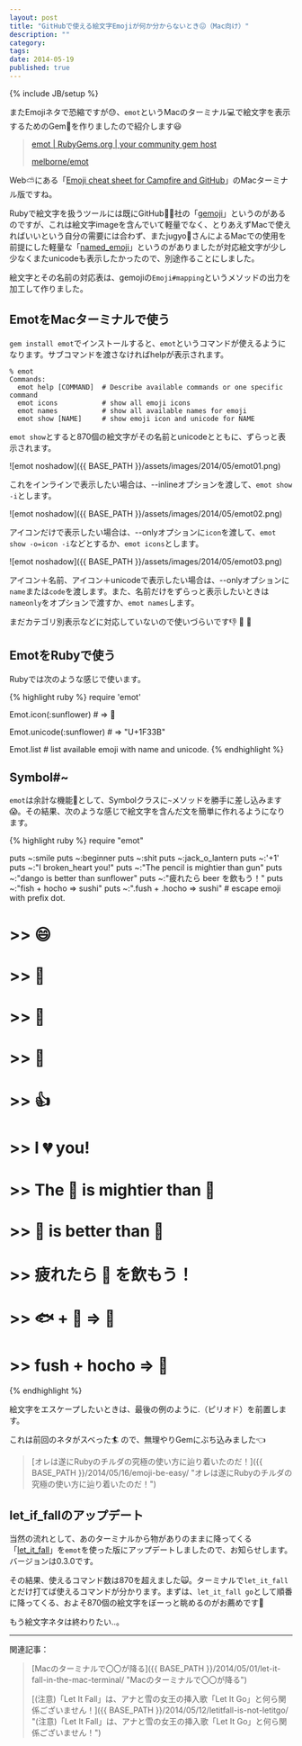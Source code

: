 ```yaml
---
layout: post
title: "GitHubで使える絵文字Emojiが何か分からないとき😖（Mac向け）"
description: ""
category: 
tags: 
date: 2014-05-19
published: true
---
```

{% include JB/setup %}

またEmojiネタで恐縮ですが😓、`emot`というMacのターミナル💻で絵文字を表示するためのGem💎を作りましたので紹介します😃

> [emot \| RubyGems.org \| your community gem host](https://rubygems.org/gems/emot "emot")
> 
> [melborne/emot](https://github.com/melborne/emot "melborne/emot")

Web⛅️にある「[Emoji cheat sheet for Campfire and GitHub](http://www.emoji-cheat-sheet.com/ "Emoji cheat sheet for Campfire and GitHub")」のMacターミナル版ですね。

Rubyで絵文字を扱うツールには既にGitHub🐙🐱社の「[gemoji](https://github.com/github/gemoji "github/gemoji")」というのがあるのですが、これは絵文字imageを含んでいて軽量でなく、とりあえずMacで使えればいいという自分の需要には合わず、またjugyo👶さんによるMacでの使用を前提にした軽量な「[named_emoji](https://github.com/jugyo/named_emoji "jugyo/named_emoji")」というのがありましたが対応絵文字が少し少なくまたunicodeも表示したかったので、別途作ることにしました。

絵文字とその名前の対応表は、gemojiの`Emoji#mapping`というメソッドの出力を加工して作りました。
   
## EmotをMacターミナルで使う

`gem install emot`でインストールすると、`emot`というコマンドが使えるようになります。サブコマンドを渡さなければhelpが表示されます。

    % emot                
    Commands:
      emot help [COMMAND]  # Describe available commands or one specific command
      emot icons           # show all emoji icons
      emot names           # show all available names for emoji
      emot show [NAME]     # show emoji icon and unicode for NAME

`emot show`とすると870個の絵文字がその名前とunicodeとともに、ずらっと表示されます。

![emot noshadow]({{ BASE_PATH }}/assets/images/2014/05/emot01.png)

これをインラインで表示したい場合は、--inlineオプションを渡して、`emot show -i`とします。

![emot noshadow]({{ BASE_PATH }}/assets/images/2014/05/emot02.png)

アイコンだけで表示したい場合は、--onlyオプションに`icon`を渡して、`emot show -o=icon -i`などとするか、`emot icons`とします。

![emot noshadow]({{ BASE_PATH }}/assets/images/2014/05/emot03.png)

アイコン＋名前、アイコン＋unicodeで表示したい場合は、--onlyオプションに`name`または`code`を渡します。また、名前だけをずらっと表示したいときは`nameonly`をオプションで渡すか、`emot names`します。

まだカテゴリ別表示などに対応していないので使いづらいです👎 🙅 🙇 

## EmotをRubyで使う

Rubyでは次のような感じで使います。

{% highlight ruby %}
require 'emot'

Emot.icon(:sunflower) # => 🌻

Emot.unicode(:sunflower) # => "U+1F33B"

Emot.list # list available emoji with name and unicode.
{% endhighlight %}

## Symbol#~

`emot`は余計な機能💩として、Symbolクラスに`~`メソッドを勝手に差し込みます😱。その結果、次のような感じで絵文字を含んだ文を簡単に作れるようになります。

{% highlight ruby %}
require "emot"

puts ~:smile
puts ~:beginner
puts ~:shit
puts ~:jack_o_lantern
puts ~:'+1'
puts ~:"I broken_heart you!"
puts ~:"The pencil is mightier than gun"
puts ~:"dango is better than sunflower"
puts ~:"疲れたら beer を飲もう！"
puts ~:"fish + hocho => sushi"
puts ~:".fush + .hocho => sushi" # escape emoji with prefix dot.

# >> 😄
# >> 🔰
# >> 💩
# >> 🎃
# >> 👍
# >> I 💔 you!
# >> The 📝 is mightier than 🔫
# >> 🍡 is better than 🌻
# >> 疲れたら 🍺 を飲もう！
# >> 🐟 + 🔪 => 🍣
# >> fush + hocho => 🍣
{% endhighlight %}

絵文字をエスケープしたいときは、最後の例のように.（ピリオド）を前置します。

これは前回のネタがスベった🏄 ので、無理やりGemにぶち込みました👈 

> [オレは遂にRubyのチルダの究極の使い方に辿り着いたのだ！]({{ BASE_PATH }}/2014/05/16/emoji-be-easy/ "オレは遂にRubyのチルダの究極の使い方に辿り着いたのだ！")

## let_if_fallのアップデート

当然の流れとして、あのターミナルから物がありのままに降ってくる「[let_it_fall](https://rubygems.org/gems/let_it_fall "let_it_fall")」を`emot`を使った版にアップデートしましたので、お知らせします。バージョンは0.3.0です。

その結果、使えるコマンド数は870を超えました🙀。ターミナルで`let_it_fall`とだけ打てば使えるコマンドが分かります。まずは、`let_it_fall go`として順番に降ってくる、およそ870個の絵文字をぼーっと眺めるのがお薦めです👀 


もう絵文字ネタは終わりたい..。

---

関連記事：

> [Macのターミナルで〇〇が降る]({{ BASE_PATH }}/2014/05/01/let-it-fall-in-the-mac-terminal/ "Macのターミナルで〇〇が降る")
> 
> [(注意)「Let It Fall」は、アナと雪の女王の挿入歌「Let It Go」と何ら関係ございません！]({{ BASE_PATH }}/2014/05/12/letitfall-is-not-letitgo/ "(注意)「Let It Fall」は、アナと雪の女王の挿入歌「Let It Go」と何ら関係ございません！")

